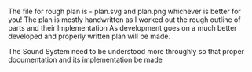 The file for rough plan is - plan.svg and plan.png whichever is better for you!
The plan is mostly handwritten as I worked out the rough outline of parts and their Implementation
As development goes on a much better developed and properly written plan will be made.

The Sound System need to be understood more throughly so that proper documentation and its implementation be made
